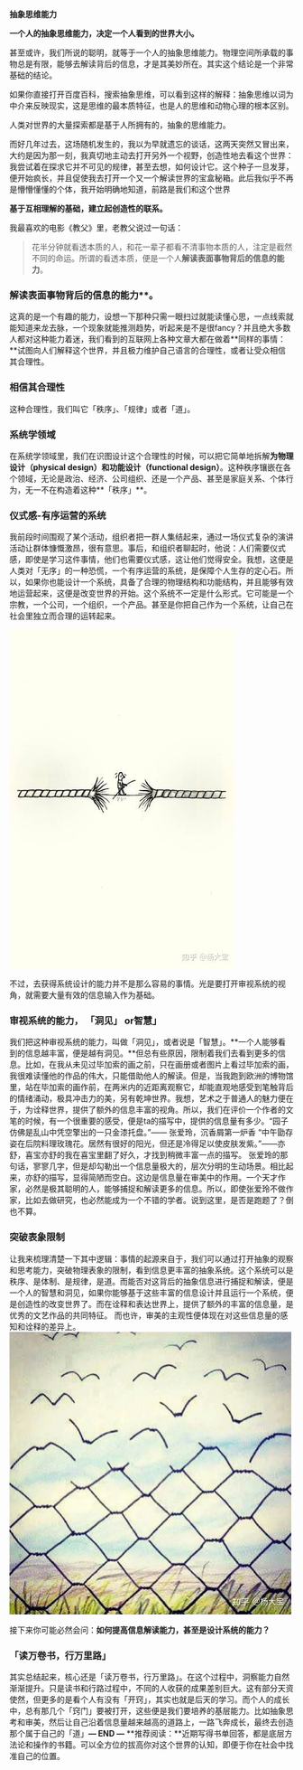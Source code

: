 **抽象思维能力**

**一个人的抽象思维能力，决定一个人看到的世界大小。**

甚至或许，我们所说的聪明，就等于一个人的抽象思维能力。物理空间所承载的事物总是有限，能够去解读背后的信息，才是其美妙所在。其实这个结论是一个非常基础的结论。

如果你直接打开百度百科，搜索抽象思维，可以看到这样的解释：抽象思维以词为中介来反映现实，这是思维的最本质特征，也是人的思维和动物心理的根本区别。



人类对世界的大量探索都是基于人所拥有的，抽象的思维能力。

而好几年过去，这场随机发生的，我以为早就遗忘的谈话，这两天突然又冒出来，大约是因为那一刻，我真切地主动去打开另外一个视野，创造性地去看这个世界：我尝试着在探求它并不可见的规律，甚至去想，如何设计它。这个种子一旦发芽，便开始疯长，并且促使我去打开一个又一个解读世界的宝盒秘箱。此后我似乎不再是懵懵懂懂的个体，我开始明确地知道，前路是我们和这个世界

**基于互相理解的基础，建立起创造性的联系。**

我最喜欢的电影《教父》里，老教父说过一句话：

> 花半分钟就看透本质的人，和花一辈子都看不清事物本质的人，注定是截然不同的命运。所谓的看透本质，便是一个人**解读表面事物背后的信息的能力**。

### 解读表面事物背后的信息的能力**。

这真的是一个有趣的能力，设想一下那种只需一眼扫过就能读懂心思，一点线索就能知道来龙去脉，一个现象就能推测趋势，听起来是不是很fancy？并且绝大多数人都对这种能力着迷，我们看到的互联网上各种文章大都在做着**同样的事情：**试图向人们解释这个世界，并且极力维护自己语言的合理性，或者让受众相信其合理性。

### 相信其合理性

这种合理性，我们叫它「秩序」、「规律」或者「道」。

### 系统学领域

在系统学领域里，我们在识图设计这个合理性的时候，可以把它简单地拆解**为物理设计（physical design）**和**功能设计（functional design）**。这种秩序镶嵌在各个领域，无论是政治、经济、公司组织、还是一个产品、甚至是家庭关系、个体行为，无一不在构造着这种**「秩序」**。

### 仪式感-有序运营的系统

我前段时间围观了某个活动，组织者把一群人集结起来，通过一场仪式复杂的演讲活动让群体慷慨激昂，很有意思。事后，和组织者聊起时，他说：人们需要仪式感，即使是学习这件事情，他们也需要仪式感，这让他们觉得安全。我想，这便是人类对「无序」的一种恐慌，一个有序运营的系统，是保障个人生存的定心石。所以，如果你也能设计一个系统，具备了合理的物理结构和功能结构，并且能够有效地运营起来，这便是改变世界的开始。这个系统不一定是什么形式。它可能是一个宗教，一个公司，一个组织，一个产品。甚至是你把自己作为一个系统，让自己在社会里独立而合理的运转起来。

![img](assets/v2-2524f765031d7c908893b00a7bced68a_hd.jpg)

不过，去获得系统设计的能力并不是那么容易的事情。光是要打开审视系统的视角，就需要大量有效的信息输入作为基础。

### 审视系统的能力， 「洞见」 or智慧」

我们把这种审视系统的能力，叫做「洞见」，或者说是「智慧」。**一个人能够看到的信息越丰富，便是越有洞见。**但总有些原因，限制着我们去看到更多的信息。比如，在我从未见过毕加索的画之前，只在画册或者图片上看过毕加索的画，我很难读懂他的作品的伟大，只能借助他人的解读。但是，当我跑到欧洲的博物馆里，站在毕加索的画作前，在两米内的近距离观察它，却能直观地感受到笔触背后的情绪涌动，极具冲击力的美，另有乾坤世界。我想，艺术之于普通人的魅力便在于，为诠释世界，提供了额外的信息丰富的视角。所以，我们在评价一个作者的文笔的时候，有一个很重要的感受，便是ta的描写中，提供的信息量有多少。“园子仿佛是乱山中凭空擎出的一只金漆托盘。”—— 张爱玲，沉香屑第一炉香
“中午勖存姿在后院料理玫瑰花。居然有很好的阳光，但还是冷得足以使皮肤发紫。”——亦舒，喜宝亦舒的我在喜宝里翻了好久，才找到稍微丰富一点的描写。
张爱玲的那句话，寥寥几字，但是却勾勒出一个信息量极大的，层次分明的生动场景。相比起来，亦舒的描写，显得简陋而空白。这边是信息量在审美中的作用。一个天才作家，必然是极其聪明的人，能够捕捉和解读更多的信息。所以，即使张爱玲不做作家，比如去做研究，也必然能成为一个不错的学者。说到这里，是否是跑题了？倒也不算。

### 突破表象限制

让我来梳理清楚一下其中逻辑：事情的起源来自于，我们可以通过打开抽象的观察和思考能力，突破物理表象的限制，看到信息更丰富的抽象系统。这个系统可以是秩序、是体制、是规律，是道。而能否对这背后的抽象信息进行捕捉和解读，便是一个人的智慧和洞见，如果你能够基于这些丰富的信息设计并且运行一个系统，便是创造性的改变世界了。而在诠释和表达世界上，提供了额外的丰富的信息量，是优秀的文艺作品的共同特征。
而也许，审美的主观性便体现在对这些信息量的感知和诠释的差异上。![img](assets/v2-cba4bbaac5f0ecb01007a708693f2486_hd.jpg)

接下来你可能必然会问：**如何提高信息解读能力，甚至是设计系统的能力？**

### 「读万卷书，行万里路」

其实总结起来，核心还是「读万卷书，行万里路」。在这个过程中，洞察能力自然渐渐提升。只是读书和行路过程中，不同的人收获的成果差别巨大。这有部分天资使然，但更多的是看个人有没有「开窍」，其实也就是后天的学习。而个人的成长中，总有那几个「窍门」要被打开，这些便是我们要培养的基层能力。比如抽象思考和审美，然后让自己沿着信息量越来越高的道路上，一路飞奔成长，最终去创造那个属于自己的「道」**— END —**
**推荐阅读：**近期写得书单回答，都是底层方法论和操作的书籍。可以全方位的拔高你对这个世界的认知，即便于你在社会中找准自己的位置。